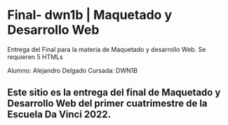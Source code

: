 # Final- dwn1b | Maquetado y Desarrollo Web

Entrega del Final para la materia de Maquetado y desarrollo Web. Se requieren 5 HTMLs

Alumno: Alejandro Delgado
Cursada: DWN1B

## Este sitio es la entrega del final de Maquetado y Desarrollo Web del primer cuatrimestre de la Escuela Da Vinci 2022.